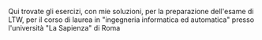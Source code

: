 Qui trovate gli esercizi, con mie soluzioni, per la preparazione dell'esame di LTW, per il corso di laurea in "ingegneria 
informatica ed automatica" presso l'università "La Sapienza" di Roma

